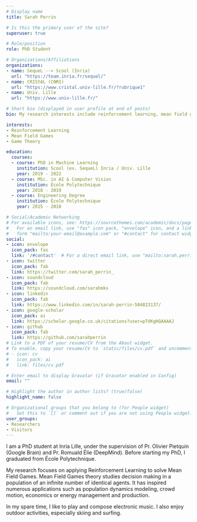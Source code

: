 ```yaml
---
# Display name
title: Sarah Perrin

# Is this the primary user of the site?
superuser: true

# Role/position
role: PhD Student

# Organizations/Affiliations
organizations:
- name: SequeL --> Scool (Inria)
  url: "https://team.inria.fr/sequel/"
- name: CRIStAL (CNRS)
  url: "https://www.cristal.univ-lille.fr/?rubrique1"
- name: Univ. Lille
  url: "https://www.univ-lille.fr/"

# Short bio (displayed in user profile at end of posts)
bio: My research interests include reinforcement learning, mean field games and game theory.

interests:
- Reinforcement Learning
- Mean Field Games
- Game Theory

education:
  courses:
  - course: PhD in Machine Learning
    institution: Scool (ex. SequeL) Inria / Univ. Lille
    year: 2019 - 2022 
  - course: MSc. in AI & Computer Vision
    institution: École Polytechnique
    year: 2018 - 2019
  - course: Engineering Degree
    institution: École Polytechnique
    year: 2015 - 2018

# Social/Academic Networking
# For available icons, see: https://sourcethemes.com/academic/docs/page-builder/#icons
#   For an email link, use "fas" icon pack, "envelope" icon, and a link in the
#   form "mailto:your-email@example.com" or "#contact" for contact widget.
social:
- icon: envelope
  icon_pack: fas
  link: '/#contact'  # For a direct email link, use "mailto:sarah.perrin@inria.fr".
- icon: twitter
  icon_pack: fab
  link: https://twitter.com/sarah_perrin_
- icon: soundcloud
  icon_pack: fab
  link: https://soundcloud.com/sarahmks
- icon: linkedin
  icon_pack: fab
  link: https://www.linkedin.com/in/sarah-perrin-504823137/
- icon: google-scholar
  icon_pack: ai
  link: https://scholar.google.co.uk/citations?user=pTdKgHQAAAAJ
- icon: github
  icon_pack: fab
  link: https://github.com/sarahperrin
# Link to a PDF of your resume/CV from the About widget.
# To enable, copy your resume/CV to `static/files/cv.pdf` and uncomment the lines below.
# - icon: cv
#   icon_pack: ai
#   link: files/cv.pdf

# Enter email to display Gravatar (if Gravatar enabled in Config)
email: ""

# Highlight the author in author lists? (true/false)
highlight_name: false

# Organizational groups that you belong to (for People widget)
#   Set this to `[]` or comment out if you are not using People widget.
user_groups:
- Researchers
- Visitors
---
```


I am a PhD student at Inria Lille, under the supervision of Pr. Olivier Pietquin (Google Brain) and Pr. Romuald Élie (DeepMind). Before starting my PhD, I graduated from École Polytechnique.

My research focuses on applying Reinforcement Learning to solve Mean Field Games. Mean Field Games theory studies decision making in a population of an infinite number of identical agents. It has inspired numerous applications such as population dynamics modeling, crowd motion, economics or energy management and production.

In my spare time, I like to play and compose electronic music. I also enjoy outdoor activities, especially skiing and surfing. 
